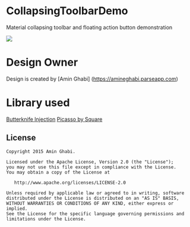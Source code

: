 # CollapsingToolbarDemo
Material collapsing toolbar and floating action button demonstration

![](https://raw.githubusercontent.com/amineghabi/CollapsingToolbarDemo-master/master/art/cover.png "")

# Design Owner

Design is created by [Amin Ghabi] (https://amineghabi.parseapp.com)


# Library used

[Butterknife Injection](https://github.com/JakeWharton/butterknife)
[Picasso by Square](http://square.github.io/picasso/)


License
--------


    Copyright 2015 Amin Ghabi.

    Licensed under the Apache License, Version 2.0 (the "License");
    you may not use this file except in compliance with the License.
    You may obtain a copy of the License at

       http://www.apache.org/licenses/LICENSE-2.0

    Unless required by applicable law or agreed to in writing, software
    distributed under the License is distributed on an "AS IS" BASIS,
    WITHOUT WARRANTIES OR CONDITIONS OF ANY KIND, either express or implied.
    See the License for the specific language governing permissions and
    limitations under the License.